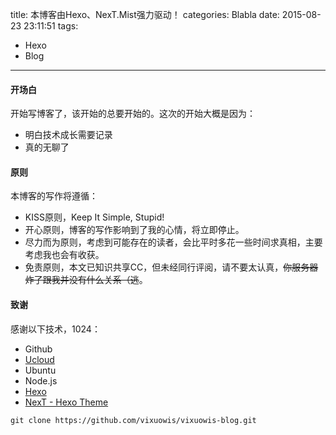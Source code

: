 title: 本博客由Hexo、NexT.Mist强力驱动！
categories: Blabla
date: 2015-08-23 23:11:51
tags:
- Hexo
- Blog
---
#### 开场白
开始写博客了，该开始的总要开始的。这次的开始大概是因为：
* 明白技术成长需要记录
* 真的无聊了

#### 原则
本博客的写作将遵循：
* KISS原则，Keep It Simple, Stupid!
* 开心原则，博客的写作影响到了我的心情，将立即停止。
* 尽力而为原则，考虑到可能存在的读者，会比平时多花一些时间求真相，主要考虑我也会有收获。
* 免责原则，本文已知识共享CC，但未经同行评阅，请不要太认真，~~你服务器炸了跟我并没有什么关系（逃~~。

#### 致谢
感谢以下技术，1024：
* Github
* [Ucloud](http://www.ucloud.cn/)
* Ubuntu
* Node.js
* [Hexo](https://hexo.io/)
* [NexT - Hexo Theme](https://github.com/iissnan/hexo-theme-next)

```
git clone https://github.com/vixuowis/vixuowis-blog.git
```